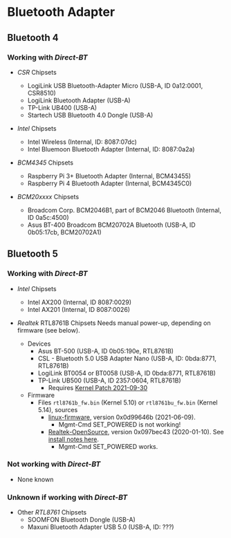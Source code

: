 # Bluetooth Adapter

## Bluetooth 4

### Working with *Direct-BT*

  - *CSR* Chipsets
    - LogiLink USB Bluetooth-Adapter Micro (USB-A, ID 0a12:0001, CSR8510)
    - LogiLink Bluetooth Adapter (USB-A)
    - TP-Link UB400 (USB-A)
    - Startech USB Bluetooth 4.0 Dongle (USB-A)

  - *Intel* Chipsets
    - Intel Wireless (Internal, ID: 8087:07dc)
    - Intel Bluemoon Bluetooth Adapter (Internal, ID: 8087:0a2a)
  
  - *BCM4345* Chipsets
    - Raspberry Pi 3+ Bluetooth Adapter (Internal, BCM43455)
    - Raspberry Pi 4  Bluetooth Adapter (Internal, BCM4345C0)

  - *BCM20xxxx* Chipsets
    - Broadcom Corp. BCM2046B1, part of BCM2046 Bluetooth (Internal, ID 0a5c:4500)
    - Asus BT-400 Broadcom BCM20702A Bluetooth (USB-A, ID 0b05:17cb, BCM20702A1)

## Bluetooth 5

### Working with *Direct-BT*

  - *Intel* Chipsets
    - Intel AX200 (Internal, ID 8087:0029)
    - Intel AX201 (Internal, ID 8087:0026)

  - *Realtek* RTL8761B Chipsets 
    Needs manual power-up, depending on firmware (see below).
    - Devices
      - Asus BT-500 (USB-A, ID 0b05:190e, RTL8761B)
      - CSL - Bluetooth 5.0 USB Adapter Nano (USB-A, ID: 0bda:8771, RTL8761B)
      - LogiLink BT0054 or BT0058 (USB-A, ID 0bda:8771, RTL8761B)
      - TP-Link UB500 (USB-A, ID 2357:0604, RTL8761B)
        - Requires [Kernel Patch 2021-09-30](https://lore.kernel.org/lkml/20210930082239.3699395-1-nick@flinny.org/T/)
    - Firmware
      - Files `rtl8761b_fw.bin` (Kernel 5.10) or `rtl8761bu_fw.bin` (Kernel 5.14), sources
        - [linux-firmware](https://git.kernel.org/pub/scm/linux/kernel/git/firmware/linux-firmware.git/log/rtl_bt/rtl8761b_fw.bin), version 0x0d99646b (2021-06-09).
          - Mgmt-Cmd SET_POWERED is not working!
        - [Realtek-OpenSource](https://github.com/Realtek-OpenSource/android_hardware_realtek/tree/rtk1395/bt/rtkbt/Firmware/BT), version 0x097bec43 (2020-01-10). See [install notes here](https://linuxreviews.org/Realtek_RTL8761B).
          - Mgmt-Cmd SET_POWERED works.


### Not working with *Direct-BT*

  - None known

### Unknown if working with *Direct-BT*

  - Other *RTL8761* Chipsets
    - SOOMFON Bluetooth Dongle (USB-A)
    - Maxuni Bluetooth Adapter USB 5.0 (USB-A, ID: ???)

  
